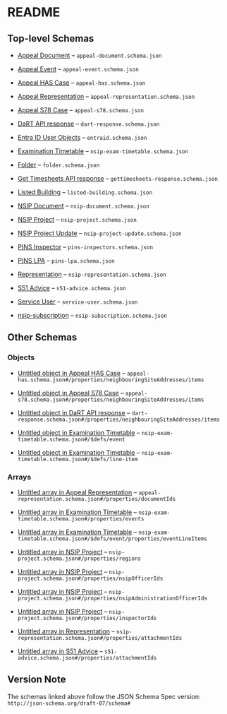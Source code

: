 # README

## Top-level Schemas

* [Appeal Document](./appeal-document.md "Schema defining the metadata for appeal documents") – `appeal-document.schema.json`

* [Appeal Event](./appeal-event.md "Schema defining the metadata for appeal events, such as site visits, inquiries, hearings") – `appeal-event.schema.json`

* [Appeal HAS Case](./appeal-has.md "Schema defining the metadata for an appeal") – `appeal-has.schema.json`

* [Appeal Representation](./appeal-representation.md "Schema defining the metadata for appeal representations, such as statements, third-party comments and final comments") – `appeal-representation.schema.json`

* [Appeal S78 Case](./appeal-s78.md "Schema defining the metadata for an appeal (S78)") – `appeal-s78.schema.json`

* [DaRT API response](./dart-response.md "Schema defining the data returned by the DaRT API") – `dart-response.schema.json`

* [Entra ID User Objects](./entraid.md "A list of users from EntraID") – `entraid.schema.json`

* [Examination Timetable](./nsip-exam-timetable.md "Examination Timetable for an NSIP Project") – `nsip-exam-timetable.schema.json`

* [Folder](./folder.md "Folders can have optional parents") – `folder.schema.json`

* [Get Timesheets API response](./gettimesheets-response.md "Schema defining the data returned by the DaRT API") – `gettimesheets-response.schema.json`

* [Listed Building](./listed-buildings.md "Delta of listed building data pushed by the ODW") – `listed-building.schema.json`

* [NSIP Document](./nsip-document.md "NSIP document schema") – `nsip-document.schema.json`

* [NSIP Project](./nsip-project.md "Subset of Pins Data Model \[Case]") – `nsip-project.schema.json`

* [NSIP Project Update](./nsip-project-update.md "NSIP Project Update (formerly known as Banners)") – `nsip-project-update.schema.json`

* [PINS Inspector](./pins-inspectors.md "Inspector attributes as per Horizon") – `pins-inspectors.schema.json`

* [PINS LPA](./pins-lpa.md "Local Planning Authority (LPA) attributes as per Horizon") – `pins-lpa.schema.json`

* [Representation](./nsip-representation.md "NSIP Representation schema") – `nsip-representation.schema.json`

* [S51 Advice](./s51-advice.md "Section 51 Advice schema") – `s51-advice.schema.json`

* [Service User](./service-user.md "Service User of the planning inspectorate") – `service-user.schema.json`

* [nsip-subscription](./nsip-subscription.md "Subscribers are a subset of Service Users, part of the PINS Data Model") – `nsip-subscription.schema.json`

## Other Schemas

### Objects

* [Untitled object in Appeal HAS Case](./appeal-has-properties-neighbouringsiteaddresses-items.md) – `appeal-has.schema.json#/properties/neighbouringSiteAddresses/items`

* [Untitled object in Appeal S78 Case](./appeal-s78-properties-neighbouringsiteaddresses-items.md) – `appeal-s78.schema.json#/properties/neighbouringSiteAddresses/items`

* [Untitled object in DaRT API response](./dart-response-properties-neighbouringsiteaddresses-items.md) – `dart-response.schema.json#/properties/neighbouringSiteAddresses/items`

* [Untitled object in Examination Timetable](./nsip-exam-timetable-defs-event.md) – `nsip-exam-timetable.schema.json#/$defs/event`

* [Untitled object in Examination Timetable](./nsip-exam-timetable-defs-line-item.md) – `nsip-exam-timetable.schema.json#/$defs/line-item`

### Arrays

* [Untitled array in Appeal Representation](./appeal-representation-properties-documentids.md "An array of documentIds") – `appeal-representation.schema.json#/properties/documentIds`

* [Untitled array in Examination Timetable](./nsip-exam-timetable-properties-events.md) – `nsip-exam-timetable.schema.json#/properties/events`

* [Untitled array in Examination Timetable](./nsip-exam-timetable-defs-event-properties-eventlineitems.md) – `nsip-exam-timetable.schema.json#/$defs/event/properties/eventLineItems`

* [Untitled array in NSIP Project](./nsip-project-properties-regions.md) – `nsip-project.schema.json#/properties/regions`

* [Untitled array in NSIP Project](./nsip-project-properties-nsipofficerids.md) – `nsip-project.schema.json#/properties/nsipOfficerIds`

* [Untitled array in NSIP Project](./nsip-project-properties-nsipadministrationofficerids.md) – `nsip-project.schema.json#/properties/nsipAdministrationOfficerIds`

* [Untitled array in NSIP Project](./nsip-project-properties-inspectorids.md) – `nsip-project.schema.json#/properties/inspectorIds`

* [Untitled array in Representation](./nsip-representation-properties-attachmentids.md) – `nsip-representation.schema.json#/properties/attachmentIds`

* [Untitled array in S51 Advice](./s51-advice-properties-attachmentids.md) – `s51-advice.schema.json#/properties/attachmentIds`

## Version Note

The schemas linked above follow the JSON Schema Spec version: `http://json-schema.org/draft-07/schema#`
